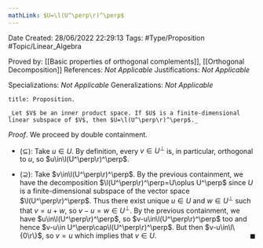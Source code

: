 ```yaml
---
mathLink: $U=\l(U^\perp\r)^\perp$
---
```


<div class="topSpace"></div>

Date Created: 28/06/2022 22:29:13
Tags: #Type/Proposition #Topic/Linear_Algebra

Proved by: [[Basic properties of orthogonal complements]], [[Orthogonal Decomposition]]
References: _Not Applicable_
Justifications: _Not Applicable_

Specializations: _Not Applicable_
Generalizations: _Not Applicable_

``` ad-Proposition
title: Proposition.

_Let $V$ be an inner product space. If $U$ is a finite-dimensional linear subspace of $V$, then $U=\l(U^\perp\r)^\perp$._

```

_Proof_. We proceed by double containment.
* ($\subseteq$): Take $u\in U$. By definition, every $v\in U^\perp$ is, in particular, orthogonal to $u$, so $u\in\l(U^\perp\r)^\perp$.

* ($\supseteq$): Take $v\in\l(U^\perp\r)^\perp$. By the previous containment, we have the decomposition $\l(U^\perp\r)^\perp=U\oplus U^\perp$ since $U$ is a finite-dimensional subspace of the vector space $\l(U^\perp\r)^\perp$. Thus there exist unique $u\in U$ and $w\in U^\perp$ such that $v=u+w$, so $v-u=w\in U^\perp$. By the previous containment, we have $u\in\l(U^\perp\r)^\perp$, so $v-u\in\l(U^\perp\r)^\perp$ too and hence $v-u\in U^\perp\cap\l(U^\perp\r)^\perp$. But then $v-u\in\l\{0\r\}$, so $v=u$ which implies that $v\in U$.<span style="float:right;">$\blacksquare$</span>
